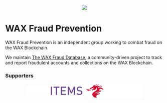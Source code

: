 <p align="center">
  <img src="https://avatars.githubusercontent.com/u/161926701?s=300" />
</p>

# WAX Fraud Prevention

WAX Fraud Prevention is an independent group working to combat fraud on the WAX Blockchain.

We maintain [The WAX Fraud Database](https://github.com/wax-fraud-prevention/wax-fraud-database), a community-driven project to track and report fraudulent accounts and collections on the WAX Blockchain.

### Supporters

<p align="center">
  <a href="http://waxitems.com"><img src="waxitems.png" valign="middle" /></a>
  &nbsp;
  <a href="http://blocdraig.com"><img src="blocdraig.png" valign="middle" /></a>
</p>
